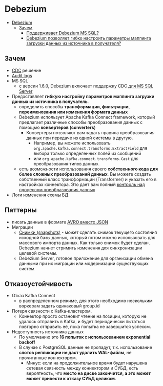 # Debezium

- [Debezium](#debezium)
	- [Зачем](#зачем)
		- [Поддерживает Debezium MS SQL?](#поддерживает-debezium-ms-sql)
		- [Debezium позволяет гибко настроить параметры маппинга загрузки данных из источника в получателя?](#debezium-позволяет-гибко-настроить-параметры-маппинга-загрузки-данных-из-источника-в-получателя)

## Зачем

- [CDC](../cdc.md) решение
- [Audit logs](https://debezium.io/blog/2019/10/01/audit-logs-with-change-data-capture-and-stream-processing/)
- MS SQL
	- с версии 1.6.0, Debezium включает поддержку CDC [для MS SQL Server](https://debezium.io/documentation/reference/1.6/connectors/sqlserver.html)
- Предоставляет __гибкую настройку параметров маппинга загрузки данных из источника в получатель__. 
	- определить способы __трансформации, фильтрации, переименования или изменения формата данных__
	- Debezium использует Apache Kafka Connect framework, который предлагает различные способы преобразования данных с помощью __конвертеров (converters)__
		- Конвертеры позволяют вам задать правила преобразования данных при передаче из одной системы в другую. 
			- Например, вы можете использовать `org.apache.kafka.connect.transforms.ExtractField` для выбора только определенных полей из сообщений
			- или `org.apache.kafka.connect.transforms.Cast` для преобразования типов данных.
	- есть возможности использования своего __собственного кода для более сложных преобразований данных__. Вы можете создать собственный класс трансформации (Transformer) и указать его в настройках коннектора. Это дает вам полный [контроль над процессом преобразования данных](https://debezium.io/documentation/reference/1.6/configuration/transforms.html)
- Логи изменения схемы БД

## Паттерны

- писать данные в формате [AVRO вместо JSON](https://habr.com/ru/companies/flant/articles/523510/)
- Миграции
	- [Снимки (snapshots)](https://habr.com/ru/companies/redhatrussia/articles/573720/) - может сделать снимок текущего состояния исходной базы данных, который потом можно использовать для массового импорта данных. Как только снимок будет сделан, Debezium начнет стримить изменения для синхронизации целевой системы.
	- Debezium Server, готовое приложение для организации обмена данными при их миграции или модернизации существующих систем.

## Отказоустойчивость

- Отказ Kafka Connect
	- в распределенном режиме, для этого необходимо нескольким воркерам задать одинаковый group.id
- Потеря связности с Kafka-кластером. 
	- Коннектор просто остановит чтение на позиции, которую не удалось отправить в Kafka, и будет периодически пытаться повторно отправить её, пока попытка не завершится успехом.
- Недоступность источника данных
	- По умолчанию это __16 попыток с использованием exponential backoff__
	- В случае с PostgreSQL данные не пропадут, т.к. использование __слотов репликации не даст удалить WAL-файлы__, не прочитанные коннектором. 
		- Минус: если на продолжительное время будет нарушена сетевая связность между коннектором и СУБД, есть вероятность, что __место на диске закончится, а это может может привести к отказу СУБД целиком__.
